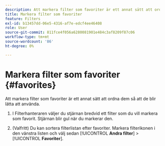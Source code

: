 ```yaml
---
description: Att markera filter som favoriter är ett annat sätt att ordna dem så att de blir lätta att använda.
title: Markera filter som favoriter
feature: Filters
exl-id: b13457dd-06e5-4316-af7e-edcf4ee46408
role: User
source-git-commit: 811fce4f056a6280081901e484c3af8209f87c06
workflow-type: tm+mt
source-wordcount: '86'
ht-degree: 0%

---
```


# Markera filter som favoriter {#favorites}

Att markera filter som favoriter är ett annat sätt att ordna dem så att de blir lätta att använda.

1. I Filterhanteraren väljer du stjärnan bredvid ett filter som du vill markera som favorit. Stjärnan blir gul när du markerar den.

1. (Valfritt) Du kan sortera filterlistan efter favoriter. Markera filterikonen i den vänstra listen och välj sedan [!UICONTROL **Andra filter**] > [!UICONTROL **Favoriter**].
